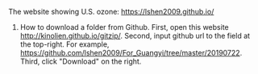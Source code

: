 The website showing U.S. ozone: https://lshen2009.github.io/

1. How to download a folder from Github.
First, open this website http://kinolien.github.io/gitzip/.
Second, input github url to the field at the top-right. For example, https://github.com/lshen2009/For_Guangyi/tree/master/20190722.
Third, click "Download" on the right.
